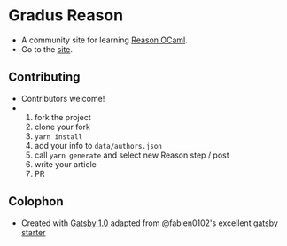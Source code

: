 # Gradus Reason

-   A community site for learning [Reason OCaml](https://reasonml.github.io/).  
-   Go to the [site](https://codekiln.github.io/gradus-reason/).  

## Contributing

-   Contributors welcome! 
-   1.  fork the project
    2.  clone your fork
    3.  `yarn install`
    4.  add your info to `data/authors.json`
    5.  call `yarn generate` and select new Reason step / post
    6.  write your article
    7.  PR

## Colophon

-   Created with [Gatsby 1.0](https://www.gatsbyjs.org/) adapted from @fabien0102's excellent [gatsby starter](https://github.com/fabien0102/gatsby-starter)
